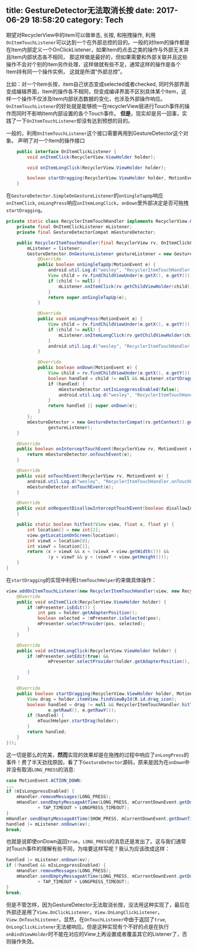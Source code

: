 title: GestureDetector无法取消长按
date: 2017-06-29 18:58:20
category: Tech
---
期望对RecyclerView中的item可以做单击, 长按, 和拖拽操作, 利用`OnItemTouchListener`可以达到一个在外部总控的目的。一般的对Item的操作都是在Item内部定义一个OnClickListener，如果Item的点击之类的操作与外部无关并且Item内部状态各不相同， 那这样做是最好的，但如果需要和外部关联并且这些操作不会对个别的Item另作处理，这样做就有些不足，通常这样的操作是各个Item持有同一个操作实例， 这就是所谓“外部总控”。

比如：对一个Item长按，item自己状态变成selected或者checked, 同时外部界面变成编辑界面，Item的操作各不相同，但变成编译界面不区别具体某个Item，这样一个操作不仅涉及Item内部状态数据的变化，也涉及外部操作响应。`OnItemTouchListener`的好处就是能够统一在recyclerView层进行Touch事件的操作而同时不影响Item内部设置的各个Touch事件。
**但是**，现实却是另一回事，实践了一下`OnItemTouchListener`却没有达到预想的目的。

一般的，利用`OnItemTouchListener`这个接口需要再用到GestureDetector这个对象。
声明了对一个Item的操作接口
```java
    public interface OnItemClickListener {
        void onItemClick(RecyclerView.ViewHolder holder);

        void onItemLongClick(RecyclerView.ViewHolder holder);

        boolean startDragging(RecyclerView.ViewHolder holder, MotionEvent e);
    }
```
在`GestureDetector.SimpleOnGestureListener`的`onSingleTapUp`响应`onItemClick`, `onLongPress`响应`onItemLongClick`，`onDown`里外部决定是否可拖拽`startDragging`。

```java
private static class RecyclerItemTouchHandler implements RecyclerView.OnItemTouchListener {
    private final OnItemClickListener mListener;
    private final GestureDetectorCompat mGestureDetector;

    public RecyclerItemTouchHandler(final RecyclerView rv, OnItemClickListener listener) {
        mListener = listener;
        GestureDetector.OnGestureListener gestureListener = new GestureDetector.SimpleOnGestureListener() {
            @Override
            public boolean onSingleTapUp(MotionEvent e) {
                android.util.Log.d("wesley", "RecyclerItemTouchHandler.onSingleTapUp");
                View child = rv.findChildViewUnder(e.getX(), e.getY());
                if (child != null) {
                    mListener.onItemClick(rv.getChildViewHolder(child));
                }
                return super.onSingleTapUp(e);
            }

            @Override
            public void onLongPress(MotionEvent e) {
                View child = rv.findChildViewUnder(e.getX(), e.getY());
                if (child != null) {
                    mListener.onItemLongClick(rv.getChildViewHolder(child));
                }
                android.util.Log.d("wesley", "RecyclerItemTouchHandler.onLongPress");
            }

            @Override
            public boolean onDown(MotionEvent e) {
                View child = rv.findChildViewUnder(e.getX(), e.getY());
                boolean handled = child != null && mListener.startDragging(rv.getChildViewHolder(child), e);
                if (handled) {
                    mGestureDetector.setIsLongpressEnabled(false);
                    android.util.Log.d("wesley", "RecyclerItemTouchHandler.onDown");
                }
                return handled || super.onDown(e);
            }
        };
        mGestureDetector = new GestureDetectorCompat(rv.getContext().getApplicationContext(),
                gestureListener);
    }

    @Override
    public boolean onInterceptTouchEvent(RecyclerView rv, MotionEvent e) {
        return mGestureDetector.onTouchEvent(e);
    }

    @Override
    public void onTouchEvent(RecyclerView rv, MotionEvent e) {
        android.util.Log.d("wesley", "RecyclerItemTouchHandler.onTouchEvent");
        mGestureDetector.onTouchEvent(e);
    }

    @Override
    public void onRequestDisallowInterceptTouchEvent(boolean disallowIntercept) {
    }

    public static boolean hitTest(View view, float x, float y) {
        int location[] = new int[2];
        view.getLocationOnScreen(location);
        int viewX = location[0];
        int viewY = location[1];
        return (x > viewX && x < (viewX + view.getWidth())) &&
                (y > viewY && y < (viewY + view.getHeight()));
    }
}
```
在`startDragging`的实现中利用`ItemTouchHelper`的来做具体操作：

```java
view.addOnItemTouchListener(new RecyclerItemTouchHandler(view, new RecyclerItemTouchHandler.OnItemClickListener() {
    @Override
    public void onItemClick(RecyclerView.ViewHolder holder) {
        if (mPresenter.isEdit()) {
            int pos = holder.getAdapterPosition();
            boolean selected = !mPresenter.isSelected(pos);
            mPresenter.selectProvider(pos, selected);
        }
    }

    @Override
    public void onItemLongClick(RecyclerView.ViewHolder holder) {
        if (mPresenter.setEdit(true) &&
                mPresenter.selectProvider(holder.getAdapterPosition(), true)) {

        }
    }

    @Override
    public boolean startDragging(RecyclerView.ViewHolder holder, MotionEvent e) {
        View drag = holder.itemView.findViewById(R.id.drag_icon);
        boolean handled = drag != null && RecyclerItemTouchHandler.hitTest(drag,
                e.getRawX(), e.getRawY());
        if (handled) {
            mTouchHelper.startDrag(holder);
        }
        return handled;
    }
}));

```
这一切是那么的完美，**然而**实现的效果却是在拖拽的过程中响应了`onLongPress`的事件！费了半天劲找原因，看了下`GestureDetector`源码，原来是因为在`onDown`中并没有取消`LONG_PRESS`的消息:
```java
case MotionEvent.ACTION_DOWN:
...
if (mIsLongpressEnabled) {
    mHandler.removeMessages(LONG_PRESS);
    mHandler.sendEmptyMessageAtTime(LONG_PRESS, mCurrentDownEvent.getDownTime()
            + TAP_TIMEOUT + LONGPRESS_TIMEOUT);
}
mHandler.sendEmptyMessageAtTime(SHOW_PRESS, mCurrentDownEvent.getDownTime() + TAP_TIMEOUT);
handled |= mListener.onDown(ev);
break;
```
也就是说即使onDown返回`true`，`LONG_PRESS`的消息还是发出了。这与我们通常对Touch事件的理解有些不同，为啥要这样写呢？我认为应该改成这样：
```java
handled |= mListener.onDown(ev);
if (!handled && mIsLongpressEnabled) {
    mHandler.removeMessages(LONG_PRESS);
    mHandler.sendEmptyMessageAtTime(LONG_PRESS, mCurrentDownEvent.getDownTime()
            + TAP_TIMEOUT + LONGPRESS_TIMEOUT);
}
break;
```
但是不管怎样，因为GestureDetector无法取消长按，没法用这种实现了，最后在外部还是用了`View.OnClickListener`，`View.OnLongClickListener`，`View.OnTouchListener`，显然，在`OnTouchListener`中由于返回了`true`, `OnLongClickListener`无法被响应。但是这种实现有个不好的点是在执行`onBindViewHolder`时不能在对应的View上再设置或者覆盖其它的Listener了，否则操作失效。
